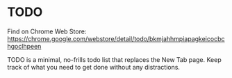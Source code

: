 # TODO

Find on Chrome Web Store:
https://chrome.google.com/webstore/detail/todo/bkmjahhmpiapagkeicocbchgoclhpeen

TODO is a minimal, no-frills todo list that replaces the New Tab page. Keep track of what you need to get done without any distractions.
